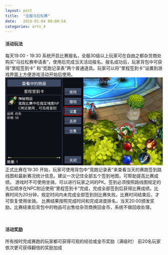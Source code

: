 ```yaml
---
layout: post
title:  "全服马拉松赛"
date:   2016-01-04 00:00:54
categories: arts_4
---
```


<div class="post-content">	

<h4>活动玩法</h4>
<p>
	每天19:00 - 19:30 系统开启比赛报名，全服30级以上玩家可在自由之都杂货商处购买“马拉松赛申请表”，使用后完成当天活动报名。报名成功后，玩家背包中可获得“里程签到卡” 和“竞跑记录表”两个普通道具。玩家可以将“里程签到卡”设置到游戏界面上方便游戏活动开始后使用。
	<img src="/images/arts/race-1.jpg"><br/>
	正式比赛在19:30 开始，玩家可使用背包中“竞跑记录表”来查看当天的赛跑签到路线图和最新赛况统计信息。建议一次记住全部五个签到地图，可帮助提高比赛成绩。
	游戏时不可使用坐骑，可以进行玩家之间的PK。签到必须按照路线图规定的先后顺序在NPC附近使用“里程签到卡”完成，完成全部签到后获得比赛成绩。比赛时间为20分钟，规定时间内未完成全部签到则比赛失败。比赛时间结束后，才可恢复使用坐骑。
	比赛结果按照完成时间和完成进度排名，当天20:00颁发奖励。比赛结束后背包中的物品可出售给杂货商换回金币，系统不做回收处理。
</p>
<br>
<h4>活动奖励</h4>
<p>所有按时完成赛跑的玩家都可获得可观的经验或金币奖励（满级时）
       前20名玩家依次更可获得翻倍的奖励加成
	
</p>
<br>


</div>